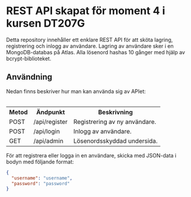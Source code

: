 <h1>REST API skapat för moment 4 i kursen DT207G</h1>
Detta repository innehåller ett enklare REST API för att sköta lagring, registrering och inlogg av användare. Lagring av användare sker i en MongoDB-databas på Atlas. Alla lösenord hashas 10 gånger med hjälp av bcrypt-biblioteket.

<h2>Användning</h2>
Nedan finns beskriver hur man kan använda sig av APIet:
<br>
<br>
<table>
  <tr>
    <th>Metod</th>
    <th>Ändpunkt</th>
    <th>Beskrivning</th>
  </tr>
  <tr>
    <td>POST</td>
    <td>/api/register</td>
    <td>Registrering av ny användare.</td>
  </tr>
  <tr>
    <td>POST</td>
    <td>/api/login</td>
    <td>Inlogg av användare.</td>
  </tr>
  <tr>
    <td>GET</td>
    <td>/api/admin</td>
    <td>Lösenordsskyddad undersida.</td>
  </tr>
</table>

För att registrera eller logga in en användare, skicka med JSON-data i bodyn med följande format:
```json
{
  "username": "username",
  "password": "password"
}
```
